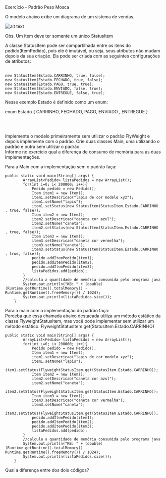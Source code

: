 ﻿
Exercício -  Padrão Peso Mosca 

O modelo abaixo exibe um diagrama de um sistema de vendas.

![alt text](https://github.com/felipefo/poo2/blob/master/Padroes_de_Projeto/Estrutural/PesoMosca/Pedidos/diagrama_peso_mosca.png)

Obs. Um item deve ter somente um único StatusItem 

A classe StatusItem pode ser compartilhada entre os itens do pedido(ItemPedido), 
pois ele é imutável, ou seja, seus atributos não mudam depois da sua criação.
Ela pode ser criada com as seguintes configurações de atributos: <br><br>

```
new StatusItem(Estado.CARRINHO, true, false);
new StatusItem(Estado.FECHADO, true, false);
new StatusItem(Estado.PAGO, true, true);
new StatusItem(Estado.ENVIADO, false, true);
new StatusItem(Estado.ENTREGUE, false, true);
```
Nesse exemplo Estado é definido como um enum:

enum Estado {
       CARRINHO, FECHADO, PAGO, ENVIADO , ENTREGUE
    }   


<br>
<br>

Implemente o modelo primeiramente sem utilizar o padrão FlyWeight e depois implemente com o padrão. 
Crie duas classes Main, uma utilizando o padrão e outra sem utilizar o padrão.  
Informe no exercício qual a diferença de consumo de memória para as duas implementações.

Para a Main com a implementação sem o padrão faça:
```
public static void main(String[] args) {            
        ArrayList<Pedido> listaPedidos = new ArrayList();        
        for(int i=0; i< 200000; i++){             
            Pedido pedido = new Pedido();
            Item item1 = new Item();
            item1.setDescricao("lapis de cor modelo xyz");
            item1.setNome("lapis");                        
            item1.setStatus(new StatusItem(StatusItem.Estado.CARRINHO , true, false));
            Item item2 = new Item();
            item2.setDescricao("caneta cor azul");
            item2.setNome("caneta");                                    
            item2.setStatus(new StatusItem(StatusItem.Estado.CARRINHO , true, false));
            Item item3 = new Item();
            item3.setDescricao("caneta cor vermelha");
            item3.setNome("caneta");                        
            item3.setStatus(new StatusItem(StatusItem.Estado.CARRINHO , true, false));                       
            pedido.addItemPedido(item1);
            pedido.addItemPedido(item2);
            pedido.addItemPedido(item3);                                   
            listaPedidos.add(pedido);
        }
        //calcula a quantidade de memória consumida pelo programa java
        System.out.println("KB: " + (double) (Runtime.getRuntime().totalMemory() - Runtime.getRuntime().freeMemory()) / 1024);        
        System.out.println(listaPedidos.size());    
    }
```

Para a main com a implementação do padrão faça:<br>
Perceba que essa chamada abaixo destacada utiliza um método estático da classe FlyweightStatusItem, mas você pode implementar sem utilizar um método estático. FlyweightStatusItem.get(StatusItem.Estado.CARRINHO)

```
public static void main(String[] args) {            
        ArrayList<Pedido> listaPedidos = new ArrayList();        
        for(int i=0; i< 200000; i++){             
            Pedido pedido = new Pedido();
            Item item1 = new Item();
            item1.setDescricao("lapis de cor modelo xyz");
            item1.setNome("lapis");                        
            item1.setStatus(FlyweightStatusItem.get(StatusItem.Estado.CARRINHO));
            Item item2 = new Item();
            item2.setDescricao("caneta cor azul");
            item2.setNome("caneta");                                    
            item2.setStatus(FlyweightStatusItem.get(StatusItem.Estado.CARRINHO));
            Item item3 = new Item();
            item3.setDescricao("caneta cor vermelha");
            item3.setNome("caneta");                        
            item3.setStatus(FlyweightStatusItem.get(StatusItem.Estado.CARRINHO));                       
            pedido.addItemPedido(item1);
            pedido.addItemPedido(item2);
            pedido.addItemPedido(item3);          
            listaPedidos.add(pedido);                         
        }
        //calcula a quantidade de memória consumida pelo programa java
        System.out.println("KB: " + (double) (Runtime.getRuntime().totalMemory() - Runtime.getRuntime().freeMemory()) / 1024);        
        System.out.println(listaPedidos.size());
    }
```

Qual a diferença entre dos dois códigos?





